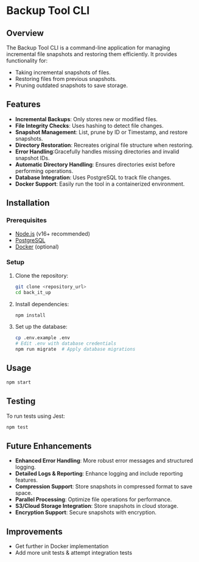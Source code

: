 # Backup Tool CLI

## Overview
The Backup Tool CLI is a command-line application for managing incremental file snapshots and restoring them efficiently. It provides functionality for:

- Taking incremental snapshots of files.
- Restoring files from previous snapshots.
- Pruning outdated snapshots to save storage.

## Features
- **Incremental Backups**: Only stores new or modified files.
- **File Integrity Checks**: Uses hashing to detect file changes.
- **Snapshot Management**: List, prune by ID or Timestamp, and restore snapshots.
- **Directory Restoration**: Recreates original file structure when restoring.
- **Error Handling**:Gracefully handles missing directories and invalid snapshot IDs.
- **Automatic Directory Handling**: Ensures directories exist before performing operations.
- **Database Integration**: Uses PostgreSQL to track file changes.
- **Docker Support**: Easily run the tool in a containerized environment.

## Installation
### Prerequisites
- [Node.js](https://nodejs.org/) (v16+ recommended)
- [PostgreSQL](https://www.postgresql.org/)
- [Docker](https://www.docker.com/) (optional)

### Setup
1. Clone the repository:
   ```sh
   git clone <repository_url>
   cd back_it_up
   ```
2. Install dependencies:
   ```sh
   npm install
   ```
3. Set up the database:
   ```sh
   cp .env.example .env
   # Edit .env with database credentials
   npm run migrate  # Apply database migrations
   ```

## Usage
```sh
npm start
```

## Testing
To run tests using Jest:
```sh
npm test
```

## Future Enhancements
- **Enhanced Error Handling**: More robust error messages and structured logging.
- **Detailed Logs & Reporting**: Enhance logging and include reporting features.
- **Compression Support**: Store snapshots in compressed format to save space.
- **Parallel Processing**: Optimize file operations for performance.
- **S3/Cloud Storage Integration**: Store snapshots in cloud storage.
- **Encryption Support**: Secure snapshots with encryption.

## Improvements
- Get further in Docker implementation
- Add more unit tests & attempt integration tests 
